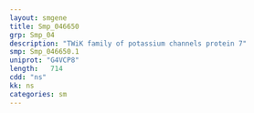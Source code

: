 ```yaml
---
layout: smgene
title: Smp_046650
grp: Smp_04
description: "TWiK family of potassium channels protein 7"
smp: Smp_046650.1
uniprot: "G4VCP8"
length:   714
cdd: "ns"
kk: ns
categories: sm
---
```

